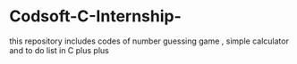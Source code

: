# Codsoft-C-Internship-
this repository includes codes of number guessing game , simple calculator and to do list in C plus  plus
